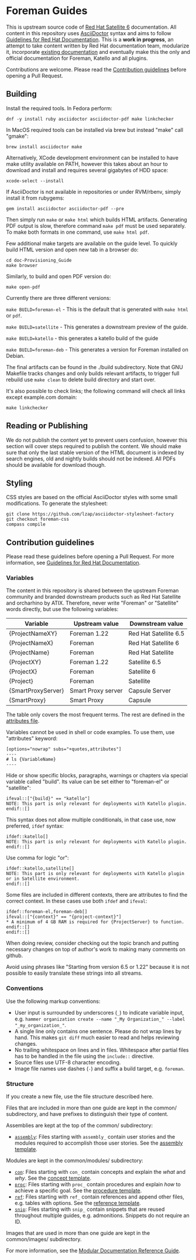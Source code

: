 # Foreman Guides

This is upstream source code of [Red Hat Satellite 6](https://access.redhat.com/documentation/en-us/red_hat_satellite) documentation.
All content in this repository uses [AsciiDoctor](https://asciidoctor.org/) syntax and aims to follow [Guidelines for Red Hat Documentation](https://redhat-documentation.github.io/).
This is a **work in progress**, an attempt to take content written by Red Hat documentation team, modularize it, incorporate [existing documentation](https://theforeman.org/documentation.html) and eventually make this the only and official documentation for Foreman, Katello and all plugins.

Contributions are welcome. Please read the [Contribution guidelines](#contribution-guidelines) before opening a Pull Request.

## Building

Install the required tools.
In Fedora perform:

    dnf -y install ruby asciidoctor asciidoctor-pdf make linkchecker

In MacOS required tools can be installed via brew but instead "make" call "gmake":

    brew install asciidoctor make

Alternatively, XCode development environment can be installed to have make utility available on PATH, however this takes about an hour to download and install and requires several gigabytes of HDD space:

	xcode-select --install

If AsciiDoctor is not available in repositories or under RVM/rbenv, simply install it from rubygems:

  	gem install asciidoctor asciidoctor-pdf --pre

Then simply run `make` or `make html` which builds HTML artifacts.
Generating PDF output is slow, therefore command `make pdf` must be used separately.
To make both formats in one command, use `make html pdf`.

Few additional make targets are available on the guide level.
To quickly build HTML version and open new tab in a browser do:

    cd doc-Provisioning_Guide
    make browser

Similarly, to build and open PDF version do:

    make open-pdf

Currently there are three different versions:


`make BUILD=foreman-el` - This is the default that is generated with `make html` or `pdf`.

`make BUILD=satellite` - This generates a downstream preview of the guide.

`make BUILD=katello` - this generates a katello build of the guide

`make BUILD=foreman-deb` - This generates  a version for Foreman installed on Debian.


The final artifacts can be found in the ./build subdirectory.
Note that GNU Makefile tracks changes and only builds relevant artifacts, to trigger full rebuild use `make clean` to delete build directory and start over.

It's also possible to check links; the following command will check all links except example.com domain:

	make linkchecker

## Reading or Publishing

We do not publish the content yet to prevent users confusion, however this section will cover steps required to publish the content.
We should make sure that only the last stable version of the HTML document is indexed by search engines, old and nightly builds should not be indexed.
All PDFs should be available for download though.

## Styling

CSS styles are based on the official AsciiDoctor styles with some small modifications.
To generate the stylesheet:

	git clone https://github.com/lzap/asciidoctor-stylesheet-factory
	git checkout foreman-css
	compass compile

## Contribution guidelines

Please read these guidelines before opening a Pull Request. For more information, see [Guidelines for Red Hat Documentation](https://redhat-documentation.github.io/).

### Variables

The content in this repository is shared between the upstream Foreman community and branded downstream products such as Red Hat Satellite and orcharhino by ATIX.
Therefore, never write "Foreman" or "Satellite" words directly, but use the following variables:

| Variable | Upstream value | Downstream value |
| -------- | -------------- | ---------------- |
| {ProjectNameXY} | Foreman 1.22 | Red Hat Satellite 6.5 |
| {ProjectNameX} | Foreman | Red Hat Satellite 6 |
| {ProjectName} | Foreman | Red Hat Satellite |
| {ProjectXY} | Foreman 1.22 | Satellite 6.5 |
| {ProjectX} | Foreman | Satellite 6 |
| {Project} | Foreman | Satellite |
| {SmartProxyServer} | Smart Proxy server | Capsule Server |
| {SmartProxy} | Smart Proxy | Capsule |

The table only covers the most frequent terms.
The rest are defined in the [attributes file](common/attributes.adoc).

Variables cannot be used in shell or code examples.
To use them, use "attributes" keyword:

	[options="nowrap" subs="+quotes,attributes"]
	----
	# ls {VariableName}
	----

Hide or show specific blocks, paragraphs, warnings or chapters via special variable called "build".
Its value can be set either to "foreman-el" or "satellite":

	ifeval::["{build}" == "katello"]
	NOTE: This part is only relevant for deployments with Katello plugin.
	endif::[]

This syntax does not allow multiple conditionals, in that case use, now preferred, `ifdef` syntax:

	ifdef::katello[]
	NOTE: This part is only relevant for deployments with Katello plugin.
	endif::[]

Use comma for logic "or":

	ifdef::katello,satellite[]
	NOTE: This part is only relevant for deployments with Katello plugin or in Satellite environment.
	endif::[]

Some files are included in different contexts, there are attributes to find the correct context. In these cases use both `ifdef` and `ifeval`:

	ifdef::foreman-el,foreman-deb[]
	ifeval::["{context}" == "{project-context}"]
	* A minimum of 4 GB RAM is required for {ProjectServer} to function.
	endif::[]
	endif::[]

When doing review, consider checking out the topic branch and putting necessary changes on top of author's work to making many comments on github.

Avoid using phrases like "Starting from version 6.5 or 1.22" because it is not possible to easily translate these strings into all streams.

### Conventions

Use the following markup conventions:

* User input is surrounded by underscores (`_`) to indicate variable input, e.g. `hammer organization create --name "_My Organization_" --label "_my_organization_"`.
* A single line only contains one sentence.
Please do not wrap lines by hand.
This makes `git diff` much easier to read and helps reviewing changes.
* No trailing whitespace on lines and in files.
Whitespace after partial files has to be handled in the file using the `include::` directive.
* Source files use UTF-8 character encoding.
* Image file names use dashes (`-`) and suffix a build target, e.g. `foreman`.

### Structure

If you create a new file, use the file structure described here.

Files that are included in more than one guide are kept in the common/ subdirectory, and have prefixes to distinguish their type of content.

Assemblies are kept at the top of the common/ subdirectory:

* [`assembly`](https://redhat-documentation.github.io/modular-docs/#forming-assemblies): Files starting with `assembly_` contain user stories and the modules required to accomplish those user stories.
See the [assembly template](https://raw.githubusercontent.com/redhat-documentation/modular-docs/master/modular-docs-manual/files/TEMPLATE_ASSEMBLY_a-collection-of-modules.adoc).

Modules are kept in the common/modules/ subdirectory:

* [`con`](https://redhat-documentation.github.io/modular-docs/#creating-concept-modules): Files starting with `con_` contain concepts and explain the _what_ and _why_.
See the [concept template](https://raw.githubusercontent.com/redhat-documentation/modular-docs/master/modular-docs-manual/files/TEMPLATE_CONCEPT_concept-explanation.adoc).
* [`proc`](https://redhat-documentation.github.io/modular-docs/#creating-procedure-modules): Files starting with `proc_` contain procedures and explain _how_ to achieve a specific goal.
See the [procedure template](https://raw.githubusercontent.com/redhat-documentation/modular-docs/master/modular-docs-manual/files/TEMPLATE_PROCEDURE_doing-one-procedure.adoc).
* [`ref`](https://redhat-documentation.github.io/modular-docs/#creating-reference-modules): Files starting with `ref_` contain references and append other files, e.g. tables with options.
See the [reference template](https://raw.githubusercontent.com/redhat-documentation/modular-docs/master/modular-docs-manual/files/TEMPLATE_REFERENCE_reference-material.adoc).
* [`snip`](https://redhat-documentation.github.io/modular-docs/#using_text_snippets_or_text_fragments_writing-mod-docs): Files starting with `snip_` contain snippets that are reused throughout multiple guides, e.g. admonitions.
Snippets do not require an ID.

Images that are used in more than one guide are kept in the common/images/ subdirectory.

For more information, see the [Modular Documentation Reference Guide](https://redhat-documentation.github.io/modular-docs/).

